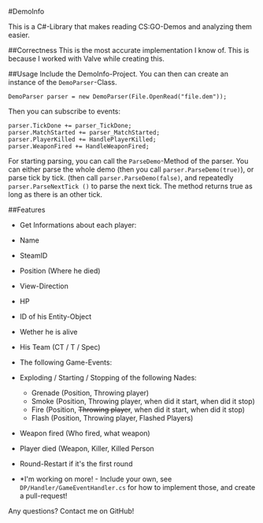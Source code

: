 #DemoInfo


This is a C#-Library that makes reading CS:GO-Demos and analyzing them easier. 

##Correctness
This is the most accurate implementation I know of. This is because I worked with Valve while creating this.

##Usage
Include the DemoInfo-Project. You can then can create an instance of the ``DemoParser``-Class. 

    DemoParser parser = new DemoParser(File.OpenRead("file.dem"));
    
Then you can subscribe to events: 

    parser.TickDone += parser_TickDone;
    parser.MatchStarted += parser_MatchStarted;
	parser.PlayerKilled += HandlePlayerKilled;
	parser.WeaponFired += HandleWeaponFired;
    
For starting parsing, you can call the ``ParseDemo``-Method of the parser. You can either parse the whole demo (then you call ``parser.ParseDemo(true)``), or parse tick by tick. (then call ``parser.ParseDemo(false)``, and repeatedly ``parser.ParseNextTick ()`` to parse the next tick. The method returns true as long as there is an other tick. 

##Features 
* Get Informations about each player:
 * Name
 * SteamID
 * Position (Where he died)
 * View-Direction
 * HP
 * ID of his Entity-Object
 * Wether he is alive
 * His Team (CT / T / Spec)
 
* The following Game-Events: 
 * Exploding / Starting / Stopping of the following Nades: 
   * Grenade (Position, Throwing player)
   * Smoke (Position, Throwing player, when did it start, when did it stop)
   * Fire (Position, ~~Throwing player~~, when did it start, when did it stop)
   * Flash (Position, Throwing player, Flashed Players)
 * Weapon fired (Who fired, what weapon)
 * Player died (Weapon, Killer, Killed Person
 * Round-Restart if it's the first round
 * *I'm working on more! - Include your own, see ``DP/Handler/GameEventHandler.cs`` for how to implement those, and create a pull-request! 
 
 Any questions? Contact me on GitHub!